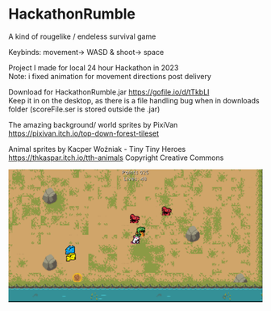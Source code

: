 # HackathonRumble
A kind of rougelike / endeless survival game

Keybinds:  movement-> WASD &  shoot-> space  

Project I made for local 24 hour Hackathon in 2023\
Note: i fixed animation for movement directions post delivery

Download for HackathonRumble.jar https://gofile.io/d/tTkbLI \
Keep it in on the desktop, as there is a file handling bug when in downloads folder (scoreFile.ser is stored outside the .jar)

The amazing background/ world sprites by PixiVan\
https://pixivan.itch.io/top-down-forest-tileset

Animal sprites by Kacper Woźniak - Tiny Tiny Heroes\
https://thkaspar.itch.io/tth-animals
Copyright Creative Commons

![Damn, cant fint the gameplay screenshot](https://github.com/OlavPL/HackathonRumble/blob/master/assets/ThumbnailHackathonrumble.PNG)

